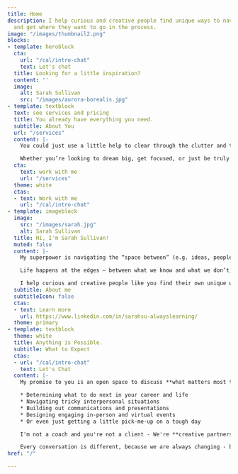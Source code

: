```yaml
---
title: Home
description: I help curious and creative people find unique ways to navigate life
  and get where they want to go in the process.
image: "/images/thumbnail2.png"
blocks:
- template: heroblock
  cta:
    url: "/cal/intro-chat"
    text: Let's chat
  title: Looking for a little inspiration?
  content: ''
  image:
    alt: Sarah Sullivan
    src: "/images/aurora-borealis.jpg"
- template: textblock
  text: see services and pricing
  title: You already have everything you need.
  subtitle: About You
  url: "/services"
  content: |-
    You could just use a little help to clear through the clutter and the noise so you can focus your energy on what matters most.

    Whether you’re looking to dream big, get focused, or just be truly seen and heard for a change, **I'd love to be part of your journey**.
  cta:
    text: work with me
    url: "/services"
  theme: white
  ctas:
  - text: Work with me
    url: "/cal/intro-chat"
- template: imageblock
  image:
    src: "/images/sarah.jpg"
    alt: Sarah Sullivan
  title: Hi, I'm Sarah Sullivan!
  muted: false
  content: |-
    My superpower is navigating the “space between” (e.g. ideas, people, behaviors, stages) and co-creating magic in the process.

    Life happens at the edges – between what we know and what we don’t, between where we are and where we want to be.

    I help curious and creative people like you find their own unique ways to navigate these spaces and get where they want to go in the process.
  subtitle: About me
  subtitleIcon: false
  ctas:
  - text: Learn more
    url: https://www.linkedin.com/in/sarahsu-alwayslearning/
  theme: primary
- template: textblock
  theme: white
  title: Anything is Possible.
  subtitle: What to Expect
  ctas:
  - url: "/cal/intro-chat"
    text: Let's Chat
  content: |-
    My promise to you is an open space to discuss **what matters most to you** and discover potential paths forward - This could be something like...

    * Determining what to do next in your career and life
    * Navigating tricky interpersonal situations
    * Building out communications and presentations
    * Designing engaging in-person and virtual events
    * Or even just getting a little pick-me-up on a tough day

    I'm not a coach and you're not a client - We're **creative partners exploring what's possible together** in the pursuit of lives well-lived.

    Every conversation is different, because we are always changing - but you can generally expect **kindness, attention, and genuine interest in you** and your aspirations. Where we go from there is always an adventure!
href: "/"

---
```


